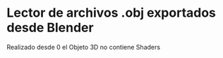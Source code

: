 # Lector de archivos .obj exportados desde Blender 
Realizado desde 0 el Objeto 3D no contiene Shaders
